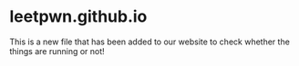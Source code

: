 # leetpwn.github.io

This is a new file that has been added to our website to check whether the things are running or not!

